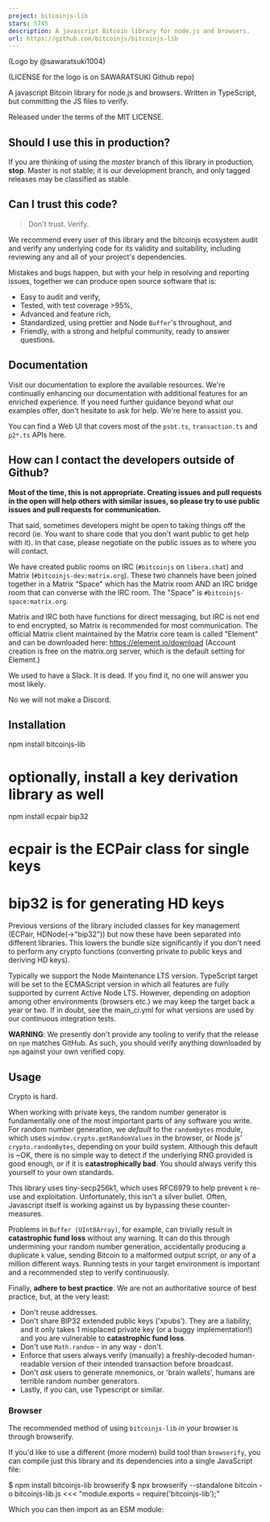 ```yaml
---
project: bitcoinjs-lib
stars: 5745
description: A javascript Bitcoin library for node.js and browsers.
url: https://github.com/bitcoinjs/bitcoinjs-lib
---
```


(Logo by @sawaratsuki1004)

(LICENSE for the logo is on SAWARATSUKI Github repo)

A javascript Bitcoin library for node.js and browsers. Written in TypeScript, but committing the JS files to verify.

Released under the terms of the MIT LICENSE.

Should I use this in production?
--------------------------------

If you are thinking of using the _master_ branch of this library in production, **stop**. Master is not stable; it is our development branch, and only tagged releases may be classified as stable.

Can I trust this code?
----------------------

> Don't trust. Verify.

We recommend every user of this library and the bitcoinjs ecosystem audit and verify any underlying code for its validity and suitability, including reviewing any and all of your project's dependencies.

Mistakes and bugs happen, but with your help in resolving and reporting issues, together we can produce open source software that is:

-   Easy to audit and verify,
-   Tested, with test coverage >95%,
-   Advanced and feature rich,
-   Standardized, using prettier and Node `Buffer`'s throughout, and
-   Friendly, with a strong and helpful community, ready to answer questions.

Documentation
-------------

Visit our documentation to explore the available resources. We're continually enhancing our documentation with additional features for an enriched experience. If you need further guidance beyond what our examples offer, don't hesitate to ask for help. We're here to assist you.

You can find a Web UI that covers most of the `psbt.ts`, `transaction.ts` and `p2*.ts` APIs here.

How can I contact the developers outside of Github?
---------------------------------------------------

**Most of the time, this is not appropriate. Creating issues and pull requests in the open will help others with similar issues, so please try to use public issues and pull requests for communication.**

That said, sometimes developers might be open to taking things off the record (ie. You want to share code that you don't want public to get help with it). In that case, please negotiate on the public issues as to where you will contact.

We have created public rooms on IRC (`#bitcoinjs` on `libera.chat`) and Matrix (`#bitcoinjs-dev:matrix.org`). These two channels have been joined together in a Matrix "Space" which has the Matrix room AND an IRC bridge room that can converse with the IRC room. The "Space" is `#bitcoinjs-space:matrix.org`.

Matrix and IRC both have functions for direct messaging, but IRC is not end to end encrypted, so Matrix is recommended for most communication. The official Matrix client maintained by the Matrix core team is called "Element" and can be downloaded here: https://element.io/download (Account creation is free on the matrix.org server, which is the default setting for Element.)

We used to have a Slack. It is dead. If you find it, no one will answer you most likely.

No we will not make a Discord.

Installation
------------

npm install bitcoinjs-lib
# optionally, install a key derivation library as well
npm install ecpair bip32
# ecpair is the ECPair class for single keys
# bip32 is for generating HD keys

Previous versions of the library included classes for key management (ECPair, HDNode(->"bip32")) but now these have been separated into different libraries. This lowers the bundle size significantly if you don't need to perform any crypto functions (converting private to public keys and deriving HD keys).

Typically we support the Node Maintenance LTS version. TypeScript target will be set to the ECMAScript version in which all features are fully supported by current Active Node LTS. However, depending on adoption among other environments (browsers etc.) we may keep the target back a year or two. If in doubt, see the main\_ci.yml for what versions are used by our continuous integration tests.

**WARNING**: We presently don't provide any tooling to verify that the release on `npm` matches GitHub. As such, you should verify anything downloaded by `npm` against your own verified copy.

Usage
-----

Crypto is hard.

When working with private keys, the random number generator is fundamentally one of the most important parts of any software you write. For random number generation, we _default_ to the `randombytes` module, which uses `window.crypto.getRandomValues` in the browser, or Node js' `crypto.randomBytes`, depending on your build system. Although this default is ~OK, there is no simple way to detect if the underlying RNG provided is good enough, or if it is **catastrophically bad**. You should always verify this yourself to your own standards.

This library uses tiny-secp256k1, which uses RFC6979 to help prevent `k` re-use and exploitation. Unfortunately, this isn't a silver bullet. Often, Javascript itself is working against us by bypassing these counter-measures.

Problems in `Buffer (UInt8Array)`, for example, can trivially result in **catastrophic fund loss** without any warning. It can do this through undermining your random number generation, accidentally producing a duplicate `k` value, sending Bitcoin to a malformed output script, or any of a million different ways. Running tests in your target environment is important and a recommended step to verify continuously.

Finally, **adhere to best practice**. We are not an authoritative source of best practice, but, at the very least:

-   Don't reuse addresses.
-   Don't share BIP32 extended public keys ('xpubs'). They are a liability, and it only takes 1 misplaced private key (or a buggy implementation!) and you are vulnerable to **catastrophic fund loss**.
-   Don't use `Math.random` - in any way - don't.
-   Enforce that users always verify (manually) a freshly-decoded human-readable version of their intended transaction before broadcast.
-   Don't _ask_ users to generate mnemonics, or 'brain wallets', humans are terrible random number generators.
-   Lastly, if you can, use Typescript or similar.

### Browser

The recommended method of using `bitcoinjs-lib` in your browser is through browserify.

If you'd like to use a different (more modern) build tool than `browserify`, you can compile just this library and its dependencies into a single JavaScript file:

$ npm install bitcoinjs-lib browserify
$ npx browserify --standalone bitcoin -o bitcoinjs-lib.js <<< "module.exports = require('bitcoinjs-lib');"

Which you can then import as an ESM module:

<script type\="module"\>import "/scripts/bitcoinjs-lib.js"</script\>

#### Using Taproot:

When utilizing Taproot features with bitcoinjs-lib, you may need to include an additional ECC (Elliptic Curve Cryptography) library. The commonly used `tiny-secp256k1` library, however, might lead to compatibility issues due to its reliance on WASM (WebAssembly). The following alternatives may be used instead, though they may be significantly slower for high volume of signing and pubkey deriving operations.

#### Alternatives for ECC Library:

1.  `@bitcoinjs-lib/tiny-secp256k1-asmjs` A version of `tiny-secp256k1` compiled to ASM.js directly from the WASM version, potentially better supported in browsers. This is the slowest option.
2.  `@bitcoinerlab/secp256k1` Another alternative library for ECC functionality. This requires access to the global `BigInt` primitive. For advantages and detailed comparison of these libraries, visit: tiny-secp256k1 GitHub page.

**NOTE**: We use Node Maintenance LTS features, if you need strict ES5, use `--transform babelify` in conjunction with your `browserify` step (using an `es2015` preset).

**WARNING**: iOS devices have problems, use at least buffer@5.0.5 or greater, and enforce the test suites (for `Buffer`, and any other dependency) pass before use.

### Typescript or VSCode users

Type declarations for Typescript are included in this library. Normal installation should include all the needed type information.

Examples
--------

The below examples are implemented as integration tests, they should be very easy to understand. Otherwise, pull requests are appreciated. Some examples interact (via HTTPS) with a 3rd Party Blockchain Provider (3PBP).

-   Taproot Key Spend
-   Create (and broadcast via 3PBP) a taproot script-path spend Transaction - OP\_CHECKSIG
-   Create (and broadcast via 3PBP) a taproot script-path spend Transaction - OP\_CHECKSEQUENCEVERIFY
-   Create (and broadcast via 3PBP) a taproot script-path spend Transaction - OP\_CHECKSIGADD (3-of-3)
-   Generate a random address
-   Import an address via WIF
-   Generate a 2-of-3 P2SH multisig address
-   Generate a SegWit address
-   Generate a SegWit P2SH address
-   Generate a SegWit 3-of-4 multisig address
-   Generate a SegWit 2-of-2 P2SH multisig address
-   Support the retrieval of transactions for an address (3rd party blockchain)
-   Generate a Testnet address
-   Generate a Litecoin address
-   Create a 1-to-1 Transaction
-   Create (and broadcast via 3PBP) a typical Transaction
-   Create (and broadcast via 3PBP) a Transaction with an OP\_RETURN output
-   Create (and broadcast via 3PBP) a Transaction with a 2-of-4 P2SH(multisig) input
-   Create (and broadcast via 3PBP) a Transaction with a SegWit P2SH(P2WPKH) input
-   Create (and broadcast via 3PBP) a Transaction with a SegWit P2WPKH input
-   Create (and broadcast via 3PBP) a Transaction with a SegWit P2PK input
-   Create (and broadcast via 3PBP) a Transaction with a SegWit 3-of-4 P2SH(P2WSH(multisig)) input
-   Create (and broadcast via 3PBP) a Transaction and sign with an HDSigner interface (bip32)
-   Import a BIP32 testnet xpriv and export to WIF
-   Export a BIP32 xpriv, then import it
-   Export a BIP32 xpub
-   Create a BIP32, bitcoin, account 0, external address
-   Create a BIP44, bitcoin, account 0, external address
-   Create a BIP49, bitcoin testnet, account 0, external address
-   Use BIP39 to generate BIP32 addresses
-   Create (and broadcast via 3PBP) a Transaction where Alice can redeem the output after the expiry (in the past)
-   Create (and broadcast via 3PBP) a Transaction where Alice can redeem the output after the expiry (in the future)
-   Create (and broadcast via 3PBP) a Transaction where Alice and Bob can redeem the output at any time
-   Create (but fail to broadcast via 3PBP) a Transaction where Alice attempts to redeem before the expiry
-   Create (and broadcast via 3PBP) a Transaction where Alice can redeem the output after the expiry (in the future) (simple CHECKSEQUENCEVERIFY)
-   Create (but fail to broadcast via 3PBP) a Transaction where Alice attempts to redeem before the expiry (simple CHECKSEQUENCEVERIFY)
-   Create (and broadcast via 3PBP) a Transaction where Bob and Charles can send (complex CHECKSEQUENCEVERIFY)
-   Create (and broadcast via 3PBP) a Transaction where Alice (mediator) and Bob can send after 2 blocks (complex CHECKSEQUENCEVERIFY)
-   Create (and broadcast via 3PBP) a Transaction where Alice (mediator) can send after 5 blocks (complex CHECKSEQUENCEVERIFY)

If you have a use case that you feel could be listed here, please ask for it!

Contributing
------------

See CONTRIBUTING.md.

### Running the test suite

npm test
npm run-script coverage

Complementing Libraries
-----------------------

-   BIP21 - A BIP21 compatible URL encoding library
-   BIP38 - Passphrase-protected private keys
-   BIP39 - Mnemonic generation for deterministic keys
-   BIP32-Utils - A set of utilities for working with BIP32
-   BIP66 - Strict DER signature decoding
-   BIP68 - Relative lock-time encoding library
-   BIP69 - Lexicographical Indexing of Transaction Inputs and Outputs
-   Base58 - Base58 encoding/decoding
-   Base58 Check - Base58 check encoding/decoding
-   Bech32 - A BIP173/BIP350 compliant Bech32/Bech32m encoding library
-   coinselect - A fee-optimizing, transaction input selection module for bitcoinjs-lib.
-   merkle-lib - A performance conscious library for merkle root and tree calculations.
-   minimaldata - A module to check bitcoin policy: SCRIPT\_VERIFY\_MINIMALDATA

Alternatives
------------

-   BCoin
-   Bitcore
-   Cryptocoin

LICENSE MIT
-----------
